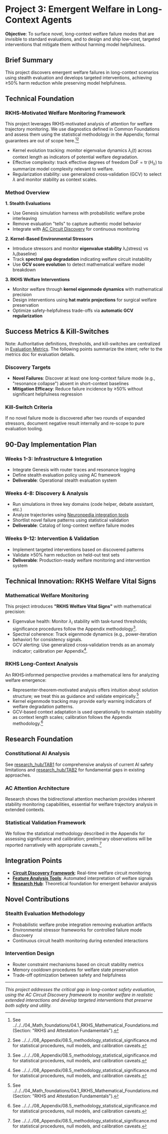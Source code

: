 # Project 3: Emergent Welfare in Long-Context Agents

**Objective**: To surface novel, long-context welfare failure modes that are invisible to standard evaluations, and to design and ship low-cost, targeted interventions that mitigate them without harming model helpfulness.

## Brief Summary
This project discovers emergent welfare failures in long-context scenarios using stealth evaluation and develops targeted interventions, achieving ≥50% harm reduction while preserving model helpfulness.

## Technical Foundation

### RKHS‑Motivated Welfare Monitoring Framework
This project leverages RKHS‑motivated analysis of attention for welfare trajectory monitoring. We use diagnostics defined in Common Foundations and assess them using the statistical methodology in the Appendix; formal guarantees are out of scope here.[^common][^stat-method]

- Kernel evolution tracking: monitor eigenvalue dynamics $\lambda_i(t)$ across context length as indicators of potential welfare degradation.
- Effective complexity: track effective degrees of freedom $\mathrm{DoF} = \operatorname{tr}(H_\lambda)$ to summarize model complexity relevant to welfare.
- Regularization stability: use generalized cross‑validation (GCV) to select $\lambda$ and monitor stability as context scales.

### Method Overview

**1. Stealth Evaluations**
- Use Genesis simulation harness with probabilistic welfare probe interleaving
- Remove evaluation "tells" to capture authentic model behavior
- Integrate with [AC Circuit Discovery](./demo/ac_circuit_discovery/) for continuous monitoring

**2. Kernel-Based Environmental Stressors**
- Introduce stressors and monitor **eigenvalue stability** λᵢ(stress) vs λᵢ(baseline)
- Track **spectral gap degradation** indicating welfare circuit instability
- Use **GCV score evolution** to detect mathematical welfare model breakdown

**3. RKHS Welfare Interventions**
- Monitor welfare through **kernel eigenmode dynamics** with mathematical precision
- Design interventions using **hat matrix projections** for surgical welfare preservation
- Optimize safety-helpfulness trade-offs via **automatic GCV regularization**

## Success Metrics & Kill-Switches

Note: Authoritative definitions, thresholds, and kill-switches are centralized in [Evaluation Metrics](./evaluation_metrics.md). The following points summarize the intent; refer to the metrics doc for evaluation details.

### Discovery Targets
- **Novel Failures**: Discover at least one long-context failure mode (e.g., "resonance collapse") absent in short-context baselines
- **Mitigation Efficacy**: Reduce failure incidence by ≥50% without significant helpfulness regression

### Kill-Switch Criteria
If no novel failure mode is discovered after two rounds of expanded stressors, document negative result internally and re-scope to pure evaluation tooling.

## 90-Day Implementation Plan

### Weeks 1-3: Infrastructure & Integration
- Integrate Genesis with router traces and resonance logging
- Define stealth evaluation policy using AC framework
- **Deliverable**: Operational stealth evaluation system

### Weeks 4-8: Discovery & Analysis
- Run simulations in three key domains (code helper, debate assistant, etc.)
- Analyze trajectories using [Neuronpedia integration tools](./tools/neuronpedia_integration/)
- Shortlist novel failure patterns using statistical validation
- **Deliverable**: Catalog of long-context welfare failure modes

### Weeks 9-12: Intervention & Validation
- Implement targeted interventions based on discovered patterns
- Validate ≥50% harm reduction on held-out test sets
- **Deliverable**: Production-ready welfare monitoring and intervention system

## Technical Innovation: RKHS Welfare Vital Signs

### Mathematical Welfare Monitoring
This project introduces **"RKHS Welfare Vital Signs"** with mathematical precision:
- Eigenvalue health: Monitor $\lambda_i$ stability with task‑tuned thresholds; significance procedures follow the Appendix methodology[^stat-method].
- Spectral coherence: Track eigenmode dynamics (e.g., power‑iteration behavior) for consistency signals.
- GCV alerting: Use generalized cross‑validation trends as an anomaly indicator; calibration per Appendix[^stat-method].

### RKHS Long-Context Analysis
An RKHS‑informed perspective provides a mathematical lens for analyzing welfare emergence:
- Representer‑theorem‑motivated analysis offers intuition about solution structure; we treat this as guidance and validate empirically.[^common]
- Kernel eigenmode tracking may provide early warning indicators of welfare degradation patterns.
- GCV‑based context adaptation is used operationally to maintain stability as context length scales; calibration follows the Appendix methodology.[^stat-method]

## Research Foundation

### Constitutional AI Analysis
See [research_hub/TAB1](./research_hub/TAB1/) for comprehensive analysis of current AI safety limitations and [research_hub/TAB2](./research_hub/TAB2/) for fundamental gaps in existing approaches.

### AC Attention Architecture
Research shows the bidirectional attention mechanism provides inherent stability monitoring capabilities, essential for welfare trajectory analysis in extended contexts.

### Statistical Validation Framework
We follow the statistical methodology described in the Appendix for assessing significance and calibration; preliminary observations will be reported narratively with appropriate caveats.[^stat-method]

## Integration Points

- **[Circuit Discovery Framework](./demo/ac_circuit_discovery/)**: Real-time welfare circuit monitoring
- **[Feature Analysis Tools](./tools/neuronpedia_integration/)**: Automated interpretation of welfare signals
- **[Research Hub](./research_hub/)**: Theoretical foundation for emergent behavior analysis

## Novel Contributions

### Stealth Evaluation Methodology
- Probabilistic welfare probe integration removing evaluation artifacts
- Environmental stressor frameworks for controlled failure mode discovery
- Continuous circuit health monitoring during extended interactions

### Intervention Design
- Router constraint mechanisms based on circuit stability metrics
- Memory cooldown procedures for welfare state preservation
- Trade-off optimization between safety and helpfulness

---

*This project addresses the critical gap in long-context safety evaluation, using the AC Circuit Discovery framework to monitor welfare in realistic extended interactions and develop targeted interventions that preserve both safety and utility.*


[^common]: See ../../../04_Math_foundations/04.1_RKHS_Mathematical_Foundations.md (Section: "RKHS and Attestation Fundamentals").
[^stat-method]: See ../../../08_Appendix/08.5_methodology_statistical_significance.md for statistical procedures, null models, and calibration caveats.

